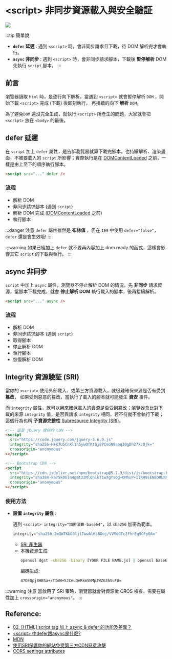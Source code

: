 # \<script> 非同步資源載入與安全驗証

![](/Javascript/img/asyncdefer.svg)

:::tip 簡單說
- **`defer` 延遲** : 遇到 `<script>` 時，會非同步請求且下載，待 DOM 解析完才會執行。
- **`async` 非同步** : 遇到 `<script>` 時，會非同步請求腳本，下載後 **暫停解析** DOM 先執行 `script` 腳本。
:::

## 前言
瀏覽器讀取 `html` 時，是逐行向下解析，當遇到 `<script>` 就會暫停解析 `DOM` ，開始下載 `<script>` 完成 (下載) 後即刻執行，
再接續的向下 **解析** `DOM`。

為了避免`DOM` 還沒完全生成，就執行 `<script>` 所產生的問題，大家就會把 `<script>` 放在 `<body>` 的最後。

## defer 延遲
在 `script` 加上 `defer` 屬性，是告訴瀏覽器就算下載完腳本，也持續解析、渲染畫面，不被要載入的 `script` 所影響；實際執行是在 [DOMContentLoaded] 之前，一樣是由上至下的順序執行腳本。

```html
<script src="..." defer />
```
### 流程
- 解析 DOM
- 非同步請求腳本 (遇到 `script`)
- 解析 DOM 完成 ([DOMContentLoaded] 之前)
- 執行腳本

:::danger 注意
`defer` 屬性雖然是 **布林值** ，但在 `IE9` 中使用 `defer="false"`，`defer` 還是會生效哦!
:::

:::warning
如果已經加上 `defer` 就不要再內容加上 dom ready 的函式，這樣會影響其它 `script` 的下載與執行。
:::

## async 非同步
`script` 中加上 `async` 屬性，瀏覽器不停止解析 DOM 的情況，先 **非同步** 請求資源，當腳本下載完成，就會
**停止解析 DOM** 執行載入的腳本，後再接續解析。
```html
<script src="..." async />
```
### 流程
- 解析 DOM
- 非同步請求腳本 (遇到 `script`)
- 取得腳本
- 停止解析 DOM
- 執行腳本
- 恢復解析 DOM

## Integrity 資源驗証 (SRI)
當你的 `<script>` 使用外部載入、或第三方資源載入，就很難確保來源是否有受到 **篡改**，
如果受到惡意的篡改，當執行了載入的腳本就可能發生 **資安** 事件。

而 `integrity` 屬性，就可以用來確保載入的資源是否受到篡改；瀏覽器會比對下載的來源 `integrity` 值，是否與請求 `integrity` 相同，若不符就不會執行下載；
這個行為也稱 **子資源完整性** [Subresource Integrity (SRI)]。

```html {4,11}
<!-- 這是 jQuery 提供的 CDN -->
<script
  src="https://code.jquery.com/jquery-3.6.0.js"
  integrity="sha256-H+K7U5CnXl1h5ywQfKtSj8PCmoN9aaq30gDh27Xc0jk="
  crossorigin="anonymous"
></script>

<!-- Bootstrap CDN -->
<script 
  src="https://cdn.jsdelivr.net/npm/bootstrap@5.1.3/dist/js/bootstrap.bundle.min.js" 
  integrity="sha384-ka7Sk0Gln4gmtz2MlQnikT1wXgYsOg+OMhuP+IlRH9sENBO0LRn5q+8nbTov4+1p" 
  crossorigin="anonymous"
></script>
```

### 使用方法
- **設置 `integrity` 屬性** : 

  遇到 `<script>
  integrity="加密演算-base64"`，以 `sha256` 加密為範本。
  
  ```javascript
  integrity="sha256-2mQWTKbO3ljlTwwAlKs8Ooj/VVMdGTc2FhrEq9GFy0A="
  ```
  - [SRI 產生器]
  - 本機資源生成
    ```bash
    openssl dgst -sha256 -binary [YOUR FILE NAME.js] | openssl base64 -A
    ```
    編碼生成:
    ```bash
    47DEQpj8HBSa+/TImW+5JCeuQeRkm5NMpJWZG3hSuFU=
    ```

:::warning 注意
當啟用了 SRI 策略，瀏覽器就會對資源做 CROS  檢查，需要在屬性加上 `crossorigin="anonymous"`。 
:::
## Reference:
[SRI 產生器]:https://www.srihash.org/
[DOMContentLoaded]:https://developer.mozilla.org/zh-TW/docs/Web/API/Window/DOMContentLoaded_event
[Subresource Integrity (SRI)]:https://developer.mozilla.org/zh-CN/docs/Web/Security/Subresource_Integrity
- [02. [HTML] script tag 加上 async & defer 的功能及差異？](https://ithelp.ithome.com.tw/articles/10216858)
- [\<script> 中defer跟async是什麼?](https://realdennis.medium.com/html-script-%E4%B8%ADdefer%E8%B7%9Fasync%E6%98%AF%E4%BB%80%E9%BA%BC-1166ee88d18)
- [MDN](https://developer.mozilla.org/zh-TW/docs/Web/HTML/Element/script)
- [使用SRI保護你的網站免受第三方CDN惡意攻擊
](https://codertw.com/%E5%89%8D%E7%AB%AF%E9%96%8B%E7%99%BC/24506/)
- [CORS settings attributes](https://developer.mozilla.org/zh-CN/docs/Web/HTML/Attributes/crossorigin)